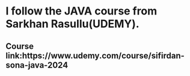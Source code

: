<h1>I follow the JAVA course from Sarkhan Rasullu(UDEMY).</h1>
<h2>Course link:https://www.udemy.com/course/sifirdan-sona-java-2024</h2>

